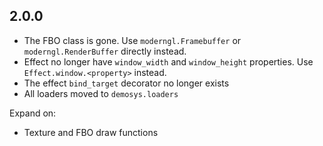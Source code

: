 
2.0.0
-----

* The FBO class is gone. Use ``moderngl.Framebuffer`` or ``moderngl.RenderBuffer`` directly instead.
* Effect no longer have ``window_width`` and ``window_height`` properties. Use ``Effect.window.<property>`` instead.
* The effect ``bind_target`` decorator no longer exists
* All loaders moved to ``demosys.loaders``

Expand on:
* Texture and FBO draw functions
